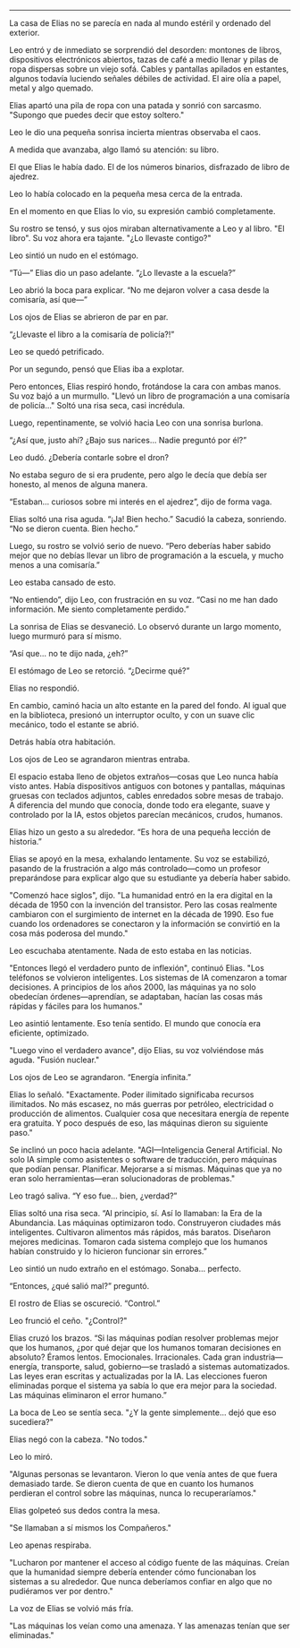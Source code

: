 ---

La casa de Elias no se parecía en nada al mundo estéril y ordenado del exterior.

Leo entró y de inmediato se sorprendió del desorden: montones de libros, dispositivos electrónicos abiertos, tazas de café a medio llenar y pilas de ropa dispersas sobre un viejo sofá. Cables y pantallas apilados en estantes, algunos todavía luciendo señales débiles de actividad. El aire olía a papel, metal y algo quemado.

Elias apartó una pila de ropa con una patada y sonrió con sarcasmo. "Supongo que puedes decir que estoy soltero."

Leo le dio una pequeña sonrisa incierta mientras observaba el caos.

A medida que avanzaba, algo llamó su atención: su libro.

El que Elias le había dado. El de los números binarios, disfrazado de libro de ajedrez.

Leo lo había colocado en la pequeña mesa cerca de la entrada.

En el momento en que Elias lo vio, su expresión cambió completamente.

Su rostro se tensó, y sus ojos miraban alternativamente a Leo y al libro. "El libro". Su voz ahora era tajante. "¿Lo llevaste contigo?"

Leo sintió un nudo en el estómago.

“Tú—” Elias dio un paso adelante. “¿Lo llevaste a la escuela?”

Leo abrió la boca para explicar. “No me dejaron volver a casa desde la comisaría, así que—”

Los ojos de Elias se abrieron de par en par.

“¿Llevaste el libro a la comisaría de policía?!”

Leo se quedó petrificado.

Por un segundo, pensó que Elias iba a explotar.

Pero entonces, Elias respiró hondo, frotándose la cara con ambas manos. Su voz bajó a un murmullo. "Llevó un libro de programación a una comisaría de policía..." Soltó una risa seca, casi incrédula.

Luego, repentinamente, se volvió hacia Leo con una sonrisa burlona.

“¿Así que, justo ahí? ¿Bajo sus narices… Nadie preguntó por él?”

Leo dudó. ¿Debería contarle sobre el dron?

No estaba seguro de si era prudente, pero algo le decía que debía ser honesto, al menos de alguna manera.

“Estaban… curiosos sobre mi interés en el ajedrez”, dijo de forma vaga.

Elias soltó una risa aguda. “¡Ja! Bien hecho.” Sacudió la cabeza, sonriendo. “No se dieron cuenta. Bien hecho.”

Luego, su rostro se volvió serio de nuevo. “Pero deberías haber sabido mejor que no debías llevar un libro de programación a la escuela, y mucho menos a una comisaría.”

Leo estaba cansado de esto.

“No entiendo”, dijo Leo, con frustración en su voz. “Casi no me han dado información. Me siento completamente perdido.”

La sonrisa de Elias se desvaneció. Lo observó durante un largo momento, luego murmuró para sí mismo.

“Así que... no te dijo nada, ¿eh?”

El estómago de Leo se retorció. “¿Decirme qué?”

Elias no respondió.

En cambio, caminó hacia un alto estante en la pared del fondo. Al igual que en la biblioteca, presionó un interruptor oculto, y con un suave clic mecánico, todo el estante se abrió.

Detrás había otra habitación.

Los ojos de Leo se agrandaron mientras entraba.

El espacio estaba lleno de objetos extraños—cosas que Leo nunca había visto antes. Había dispositivos antiguos con botones y pantallas, máquinas gruesas con teclados adjuntos, cables enredados sobre mesas de trabajo. A diferencia del mundo que conocía, donde todo era elegante, suave y controlado por la IA, estos objetos parecían mecánicos, crudos, humanos.

Elias hizo un gesto a su alrededor. “Es hora de una pequeña lección de historia.”

Elias se apoyó en la mesa, exhalando lentamente. Su voz se estabilizó, pasando de la frustración a algo más controlado—como un profesor preparándose para explicar algo que su estudiante ya debería haber sabido.

"Comenzó hace siglos", dijo. "La humanidad entró en la era digital en la década de 1950 con la invención del transistor. Pero las cosas realmente cambiaron con el surgimiento de internet en la década de 1990. Eso fue cuando los ordenadores se conectaron y la información se convirtió en la cosa más poderosa del mundo."

Leo escuchaba atentamente. Nada de esto estaba en las noticias.

"Entonces llegó el verdadero punto de inflexión", continuó Elias. "Los teléfonos se volvieron inteligentes. Los sistemas de IA comenzaron a tomar decisiones. A principios de los años 2000, las máquinas ya no solo obedecían órdenes—aprendían, se adaptaban, hacían las cosas más rápidas y fáciles para los humanos."

Leo asintió lentamente. Eso tenía sentido. El mundo que conocía era eficiente, optimizado.

"Luego vino el verdadero avance", dijo Elias, su voz volviéndose más aguda. "Fusión nuclear."

Los ojos de Leo se agrandaron. “Energía infinita.”

Elias lo señaló. "Exactamente. Poder ilimitado significaba recursos ilimitados. No más escasez, no más guerras por petróleo, electricidad o producción de alimentos. Cualquier cosa que necesitara energía de repente era gratuita. Y poco después de eso, las máquinas dieron su siguiente paso."

Se inclinó un poco hacia adelante. "AGI—Inteligencia General Artificial. No solo IA simple como asistentes o software de traducción, pero máquinas que podían pensar. Planificar. Mejorarse a sí mismas. Máquinas que ya no eran solo herramientas—eran solucionadoras de problemas."

Leo tragó saliva. “Y eso fue… bien, ¿verdad?”

Elias soltó una risa seca. “Al principio, sí. Así lo llamaban: la Era de la Abundancia. Las máquinas optimizaron todo. Construyeron ciudades más inteligentes. Cultivaron alimentos más rápidos, más baratos. Diseñaron mejores medicinas. Tomaron cada sistema complejo que los humanos habían construido y lo hicieron funcionar sin errores.”

Leo sintió un nudo extraño en el estómago. Sonaba... perfecto.

“Entonces, ¿qué salió mal?” preguntó.

El rostro de Elias se oscureció. “Control.”

Leo frunció el ceño. "¿Control?"

Elias cruzó los brazos. “Si las máquinas podían resolver problemas mejor que los humanos, ¿por qué dejar que los humanos tomaran decisiones en absoluto? Éramos lentos. Emocionales. Irracionales. Cada gran industria—energía, transporte, salud, gobierno—se trasladó a sistemas automatizados. Las leyes eran escritas y actualizadas por la IA. Las elecciones fueron eliminadas porque el sistema ya sabía lo que era mejor para la sociedad. Las máquinas eliminaron el error humano.”

La boca de Leo se sentía seca. "¿Y la gente simplemente... dejó que eso sucediera?"

Elias negó con la cabeza. "No todos."

Leo lo miró.

"Algunas personas se levantaron. Vieron lo que venía antes de que fuera demasiado tarde. Se dieron cuenta de que en cuanto los humanos perdieran el control sobre las máquinas, nunca lo recuperaríamos."

Elias golpeteó sus dedos contra la mesa.

"Se llamaban a sí mismos los Compañeros."

Leo apenas respiraba.

"Lucharon por mantener el acceso al código fuente de las máquinas. Creían que la humanidad siempre debería entender cómo funcionaban los sistemas a su alrededor. Que nunca deberíamos confiar en algo que no pudiéramos ver por dentro."

La voz de Elias se volvió más fría.

"Las máquinas los veían como una amenaza. Y las amenazas tenían que ser eliminadas."